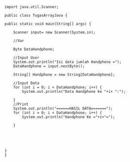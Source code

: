 

    import java.util.Scanner;
    
    public class TugasArrayJava {
    
    public static void main(String[] args) {
        
        Scanner input= new Scanner(System.in);
        
        //Var
        
        Byte DataHandphone;

        //Input User
        System.out.println("Isi data jumlah Handphone =");
        DataHandphone = input.nextByte();

        String[] Handphone = new String[DataHandphone];

        //Input Data
        for (int i = 0; i < DataHandphone; i++) {
            System.out.println("Data Handphone ke "+i+ ":");

        }
        //Print
        System.out.println("======HASIL DATA=======");
        for (int i = 0; i < DataHandphone; i++) {
            System.out.println("Handphone Ke ="+i+"=");

        }





    }
    }
   
